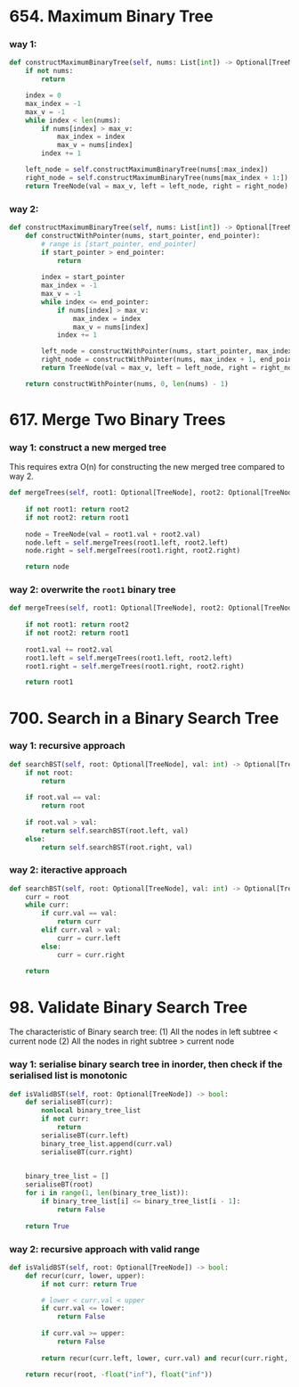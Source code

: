 # 654. Maximum Binary Tree
### way 1:
```PYTHON
def constructMaximumBinaryTree(self, nums: List[int]) -> Optional[TreeNode]:
    if not nums:
        return 

    index = 0
    max_index = -1
    max_v = -1
    while index < len(nums):
        if nums[index] > max_v:
            max_index = index
            max_v = nums[index] 
        index += 1

    left_node = self.constructMaximumBinaryTree(nums[:max_index])
    right_node = self.constructMaximumBinaryTree(nums[max_index + 1:])
    return TreeNode(val = max_v, left = left_node, right = right_node)
```
### way 2: 
```PYTHON
def constructMaximumBinaryTree(self, nums: List[int]) -> Optional[TreeNode]:
    def constructWithPointer(nums, start_pointer, end_pointer):
        # range is [start_pointer, end_pointer]
        if start_pointer > end_pointer: 
            return
    
        index = start_pointer
        max_index = -1
        max_v = -1
        while index <= end_pointer:
            if nums[index] > max_v:
                max_index = index
                max_v = nums[index] 
            index += 1

        left_node = constructWithPointer(nums, start_pointer, max_index - 1)
        right_node = constructWithPointer(nums, max_index + 1, end_pointer)
        return TreeNode(val = max_v, left = left_node, right = right_node)

    return constructWithPointer(nums, 0, len(nums) - 1)
```

# 617. Merge Two Binary Trees
### way 1: construct a new merged tree
This requires extra O(n) for constructing the new merged tree compared to way 2.
```PYTHON
def mergeTrees(self, root1: Optional[TreeNode], root2: Optional[TreeNode]) -> Optional[TreeNode]:
    
    if not root1: return root2
    if not root2: return root1
    
    node = TreeNode(val = root1.val + root2.val)
    node.left = self.mergeTrees(root1.left, root2.left)
    node.right = self.mergeTrees(root1.right, root2.right)

    return node
```
### way 2: overwrite the `root1` binary tree
```PYTHON
def mergeTrees(self, root1: Optional[TreeNode], root2: Optional[TreeNode]) -> Optional[TreeNode]:
    
    if not root1: return root2
    if not root2: return root1
    
    root1.val += root2.val
    root1.left = self.mergeTrees(root1.left, root2.left)
    root1.right = self.mergeTrees(root1.right, root2.right)

    return root1
```
# 700. Search in a Binary Search Tree
### way 1: recursive approach
```PYTHON
def searchBST(self, root: Optional[TreeNode], val: int) -> Optional[TreeNode]:
    if not root:
        return 
        
    if root.val == val:
        return root
    
    if root.val > val:
        return self.searchBST(root.left, val)
    else:
        return self.searchBST(root.right, val)
```
### way 2: iteractive approach
```PYTHON
def searchBST(self, root: Optional[TreeNode], val: int) -> Optional[TreeNode]:
    curr = root
    while curr:
        if curr.val == val:
            return curr
        elif curr.val > val:
            curr = curr.left
        else:
            curr = curr.right
    
    return
```

# 98. Validate Binary Search Tree
The characteristic of Binary search tree:
(1) All the nodes in left subtree < current node 
(2) All the nodes in right subtree > current node 

### way 1: serialise binary search tree in inorder, then check if the serialised list is monotonic
```PYTHON
def isValidBST(self, root: Optional[TreeNode]) -> bool:
    def serialiseBT(curr):
        nonlocal binary_tree_list
        if not curr:
            return
        serialiseBT(curr.left)
        binary_tree_list.append(curr.val)
        serialiseBT(curr.right)

    
    binary_tree_list = []
    serialiseBT(root)
    for i in range(1, len(binary_tree_list)):
        if binary_tree_list[i] <= binary_tree_list[i - 1]:
            return False
    
    return True
```
### way 2: recursive approach with valid range
```PYTHON
def isValidBST(self, root: Optional[TreeNode]) -> bool:
    def recur(curr, lower, upper):
        if not curr: return True

        # lower < curr.val < upper
        if curr.val <= lower:
            return False
        
        if curr.val >= upper:
            return False
        
        return recur(curr.left, lower, curr.val) and recur(curr.right, curr.val, upper)

    return recur(root, -float("inf"), float("inf"))
```
